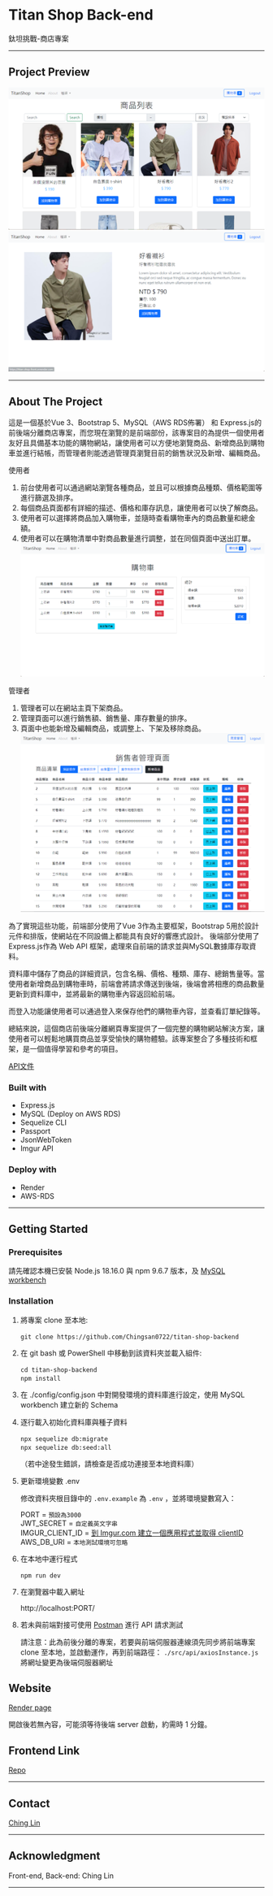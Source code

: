 # Titan Shop Back-end

鈦坦挑戰-商店專案

---

## Project Preview

![image](./public/screenshot-home.png)
![image](./public/screenshot-product.png)

---

## About The Project

這是一個基於Vue 3、Bootstrap 5、MySQL（AWS RDS佈署） 和 Express.js的前後端分離商店專案，而您現在瀏覽的是前端部份，該專案目的為提供一個使用者友好且具備基本功能的購物網站，讓使用者可以方便地瀏覽商品、新增商品到購物車並進行結帳，而管理者則能透過管理頁瀏覽目前的銷售狀況及新增、編輯商品。

使用者
1. 前台使用者可以通過網站瀏覽各種商品，並且可以根據商品種類、價格範圍等進行篩選及排序。
2. 每個商品頁面都有詳細的描述、價格和庫存訊息，讓使用者可以快了解商品。
3. 使用者可以選擇將商品加入購物車，並隨時查看購物車內的商品數量和總金額。
4. 使用者可以在購物清單中對商品數量進行調整，並在同個頁面中送出訂單。
![image](./public/screenshot-cart.png)

管理者
1. 管理者可以在網站主頁下架商品。
2. 管理頁面可以進行銷售額、銷售量、庫存數量的排序。
3. 頁面中也能新增及編輯商品，或調整上、下架及移除商品。
![image](./public/screenshot-seller.png)

為了實現這些功能，前端部分使用了Vue 3作為主要框架，Bootstrap 5用於設計元件和排版，使網站在不同設備上都能具有良好的響應式設計。
後端部分使用了Express.js作為 Web API 框架，處理來自前端的請求並與MySQL數據庫存取資料。

資料庫中儲存了商品的詳細資訊，包含名稱、價格、種類、庫存、總銷售量等。當使用者新增商品到購物車時，前端會將請求傳送到後端，後端會將相應的商品數量更新到資料庫中，並將最新的購物車內容返回給前端。

而登入功能讓使用者可以通過登入來保存他們的購物車內容，並查看訂單紀錄等。

總結來說，這個商店前後端分離網頁專案提供了一個完整的購物網站解決方案，讓使用者可以輕鬆地購買商品並享受愉快的購物體驗。該專案整合了多種技術和框架，是一個值得學習和參考的項目。

[API文件](https://chingsan.notion.site/API-4a1c0b5ab0a246418ea21473ea901714?pvs=4)

### Built with

- Express.js
- MySQL (Deploy on AWS RDS)
- Sequelize CLI
- Passport
- JsonWebToken
- Imgur API

### Deploy with

- Render
- AWS-RDS

---
## Getting Started

### Prerequisites

請先確認本機已安裝 Node.js 18.16.0 與 npm 9.6.7 版本，及 [MySQL workbench](https://www.mysql.com/)

### Installation

1. 將專案 clone 至本地: 

   `git clone https://github.com/Chingsan0722/titan-shop-backend`

2. 在 git bash 或 PowerShell 中移動到該資料夾並載入組件:

   `cd titan-shop-backend`  
   `npm install`

3. 在 ./config/config.json 中對開發環境的資料庫進行設定，使用 MySQL workbench 建立新的 Schema 

4. 逐行載入初始化資料庫與種子資料

   `npx sequelize db:migrate`  
   `npx sequelize db:seed:all`

   （若中途發生錯誤，請檢查是否成功連接至本地資料庫）

5. 更新環境變數 .env

   修改資料夾根目錄中的 `.env.example` 為 `.env` ，並將環境變數寫入：

   PORT = `預設為3000`  
   JWT_SECRET = `自定義英文字串`  
   IMGUR_CLIENT_ID = [到 Imgur.com 建立一個應用程式並取得 clientID](https://imgur.com/account/settings/apps)  
   AWS_DB_URI = `本地測試環境可忽略`  


6. 在本地中運行程式

    `npm run dev`

7. 在瀏覽器中載入網址 

   http://localhost:PORT/

8. 若未與前端對接可使用 [Postman](https://www.postman.com/) 進行 API 請求測試

   請注意：此為前後分離的專案，若要與前端伺服器連線須先同步將前端專案 clone 至本地，並啟動運作，再到前端路徑： `./src/api/axiosInstance.js` 將網址變更為後端伺服器網址

## Website 

[Render page](https://titan-shop-front.onrender.com/)

開啟後若無內容，可能須等待後端 server 啟動，約需時 1 分鐘。

## Frontend Link

[Repo](https://github.com/Chingsan0722/titan-shop-frontend)

---

## Contact

[Ching Lin](rory85722@gmail.com)

---

## Acknowledgment

Front-end, Back-end: Ching Lin

---
